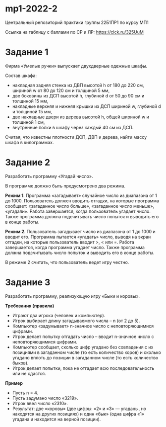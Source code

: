 # mp1-2022-2
Центральный репозиторий практики группы 22Б1ПР1 по курсу МП1

Ссылка на таблицу с баллами по СР и ЛР: https://clck.ru/325UuM

# Задание 1

Фирма «Умелые ручки» выпускает двухдверные одежные шкафы.

Состав шкафа:
- накладная задняя стенка из ДВП высотой h от 180 до 220 см, шириной w от 80 до 120 см и толщиной 5 мм,
- две боковины из ДСП высотой h, глубиной d от 50 до 90 см и толщиной 15 мм,
- накладные верхняя и нижняя крышки из ДСП шириной w, глубиной d и толщиной 15 мм,
- две накладные двери из дерева высотой h, общей шириной w и толщиной 1 см,
- внутренние полки в шкафу через каждый 40 см из ДСП.

Считая, что известны плотности ДСП, ДВП и дерева, найти массу шкафа в килограммах.

# Задание 2

Разработать программу «Угадай число».

В программе должно быть предусмотрено два режима.

**Режим 1**. Программа «загадывает» случайное число из диапазона от 1 до 1000. Пользователь должен вводить отгадки, на которые программа сообщает: «загаданное число больше», «загаданное число меньше», «угадали». Работа завершается, когда пользователь угадает число. Также программа должна подсчитывать число попыток и выводить его в конце работы.

**Режим 2**. Пользователь загадывает число из диапазона от 1 до 1000 и вводит его. Программа пытается «угадать» число, выводя на экран отгадки, на которые пользователь вводит >, < или =. Работа завершается, когда программа угадает число. Также программа должна подсчитывать число попыток и выводить его в конце работы. 

В режиме 2 считать, что пользователь ведет игру честно.

# Задание 3

Разработать программу, реализующую игру «Быки и коровы».

**Требования (правила)**
* Играют два игрока (человек и компьютер).
* Игрок выбирает длину загадываемого числа – n (от 2 до 5).
* Компьютер «задумывает» n-значное число с неповторяющимися цифрами.
* Игрок делает попытку отгадать число – вводит n-значное число с неповторяющимися цифрами.
* Компьютер сообщает, сколько цифр угадано без совпадения с их позициями в загаданном числе (то есть количество коров) и сколько угадано вплоть до позиции в загаданном числе (то есть количество быков).
* Игрок делает попытки, пока не отгадает всю последовательность или не сдастся.

**Пример**
* Пусть n = 4.
* Пусть задумано число «3219».
* Игрок ввел число «2310».
* Результат: две «коровы» (две цифры: «2» и «3» — угаданы, но находятся на других позициях) и один «бык» (одна цифра «1» угадана и находится на верной позиции).
